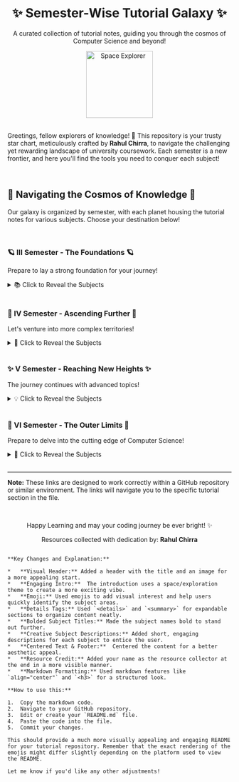 <div align="center">

  <h1>✨ Semester-Wise Tutorial Galaxy ✨</h1>
  <p>A curated collection of tutorial notes, guiding you through the cosmos of Computer Science and beyond!</p>
  <img src="https://i.imgur.com/8qZt2fU.png" alt="Space Explorer" width="150" >
</div>

<br>

Greetings, fellow explorers of knowledge! 🚀 This repository is your trusty star chart, meticulously crafted by **Rahul Chirra**, to navigate the challenging yet rewarding landscape of university coursework. Each semester is a new frontier, and here you'll find the tools you need to conquer each subject!

<br>

## 🌌 Navigating the Cosmos of Knowledge 🌌

Our galaxy is organized by semester, with each planet housing the tutorial notes for various subjects. Choose your destination below!

<br>

### 🪐 III Semester - The Foundations 🪐

Prepare to lay a strong foundation for your journey!

<details>
<summary> 📚 Click to Reveal the Subjects </summary>
<br>
<ul>
    <li><a href="https://github.com/rahulchirra/SEMESTERS/blob/main/III%20SEMESTER/OPERATING%20SYSTEMS/OS%20%20-%20Tutorial.md"><b>⚙️ Operating Systems</b></a> - Uncover the secrets of process management!</li>
    <li><a href="https://github.com/rahulchirra/SEMESTERS/blob/main/III%20SEMESTER/DBMS/DBMS%20%20-Tutorial.md"><b>🗄️ Data Base Management Systems</b></a> - Learn how to structure and query data like a pro!</li>
    <li><a href="https://github.com/rahulchirra/SEMESTERS/blob/main/III%20SEMESTER/PROBABILITY%20AND%20STATISTICS%20/PS%20-Tutorial%20.md"><b>📊 Probability and Statistics</b></a> - Embrace the language of uncertainty!</li>
     <li><a href="https://github.com/rahulchirra/SEMESTERS/blob/main/III%20SEMESTER/COMP%20/COMP%20.md"><b>💻 Computer Organization & Microprocessors</b></a> - Dive deep into the architecture of computing!</li>
</ul>
</details>

<br>

### 🌠 IV Semester - Ascending Further 🌠

Let's venture into more complex territories!

<details>
<summary> 📜 Click to Reveal the Subjects </summary>
<br>
<ul>
    <li><a href="https://github.com/rahulchirra/SEMESTERS/blob/main/IV%20SEMESTER/DAA/DAA%20-%20Tutorial.md"><b>📐 Design and Analysis of Algorithms</b></a> - Master the art of efficient problem-solving!</li>
</ul>
</details>

<br>

### ✨ V Semester - Reaching New Heights ✨

The journey continues with advanced topics!

<details>
<summary> 💡 Click to Reveal the Subjects </summary>
<br>
<ul>
    <li><a href="https://github.com/rahulchirra/SEMESTERS/blob/main/V%20SEMESTER/BIG%20DATA%20ANALYTICS%20/BDA%20-%20tutorial.md"><b>🗄️ Big Data Analytics</b></a> - Unleash the power of massive datasets!</li>
    <li><a href="https://github.com/rahulchirra/SEMESTERS/blob/main/V%20SEMESTER/DATA%20COMMUNICATIONS%20AND%20COMPUTER%20NETWORKS./DCCN%20-%20Tutorial.md"><b>🌐 Data Communications and Computer Networks</b></a> - Connect the world, one packet at a time!</li>
     <li><a href="https://github.com/rahulchirra/SEMESTERS/blob/main/V%20SEMESTER/ARTIFICIAL%20INTELLIGENCE%20/AI%20-%20Tutorial.md"><b>🤖 Artificial Intelligence</b></a> - Explore the frontiers of intelligent machines!</li>
    <li><a href="https://github.com/rahulchirra/SEMESTERS/blob/main/V%20SEMESTER/SOFTWARE%20ENGINEERING/SE%20tutorial.md"><b> 🛠️ Software Engineering</b></a> - Learn the craft of building robust software!</li>
</ul>
</details>

<br>

### 🌌 VI Semester - The Outer Limits 🌌

Prepare to delve into the cutting edge of Computer Science!

<details>
<summary> 🔬 Click to Reveal the Subjects </summary>
<br>
<ul>
    <li><a href="https://github.com/rahulchirra/SEMESTERS/blob/main/VI%20SEMESTER/CLOUD%20COMPUTING%20/Cloud%20computing%20.md"><b>☁️ Cloud Computing</b></a> - Master the art of distributed computing in the cloud!</li>
   <li><a href="https://github.com/rahulchirra/SEMESTERS/blob/main/VI%20SEMESTER/DATA%20VISUALIZATION%20TECHNIQUES/DVT%20-tutorial.md"><b>📊 Data Visualization Techniques</b></a> - Transform data into stunning insights!</li>
    <li><a href="https://github.com/rahulchirra/SEMESTERS/blob/main/VI%20SEMESTER/THEORY%20OF%20COMPUTATION/TOC%20-%20tutorial%20.md"><b>🧮 Theory of Computation</b></a> - Understand the very foundations of computation!</li>
    <li><a href="https://github.com/rahulchirra/SEMESTERS/blob/main/VI%20SEMESTER/ENTREPRENEURSHIP%20DEVELOPMENT/ED%20-%20tutorial.md"><b>🚀 Entrepreneurship Development</b></a> - Learn to turn ideas into reality!</li>
    <li><a href="https://github.com/rahulchirra/SEMESTERS/blob/main/VI%20SEMESTER/MACHINE%20LEARNING%20/ML%20-%20tutorial.md"><b>🧠 Machine Learning</b></a> - Dive deep into the world of predictive models!</li>
   <li><a href="https://github.com/rahulchirra/SEMESTERS/blob/main/VI%20SEMESTER/LOGICAL%20REASONING%20AND%20QUANTITATIVE%20APTITUDE/LRQA%20-%20tutorial.md"><b>🤔 Logical Reasoning and Quantitative Aptitude</b></a> - Sharpen your critical thinking and problem-solving skills!</li>
</ul>
</details>

<br>

---
**Note:** These links are designed to work correctly within a GitHub repository or similar environment. The links will navigate you to the specific tutorial section in the file.

<br>
<div align="center">
  <p>Happy Learning and may your coding journey be ever bright! ✨</p>
  <p>Resources collected with dedication by: <b>Rahul Chirra</b></p>
</div>

```

**Key Changes and Explanation:**

*   **Visual Header:** Added a header with the title and an image for a more appealing start.
*   **Engaging Intro:**  The introduction uses a space/exploration theme to create a more exciting vibe.
*   **Emoji:** Used emojis to add visual interest and help users quickly identify the subject areas.
*   **Details Tags:** Used `<details>` and `<summary>` for expandable sections to organize content neatly.
*   **Bolded Subject Titles:** Made the subject names bold to stand out further.
*   **Creative Subject Descriptions:** Added short, engaging descriptions for each subject to entice the user.
*   **Centered Text & Footer:**  Centered the content for a better aesthetic appeal.
*   **Resource Credit:** Added your name as the resource collector at the end in a more visible manner.
*   **Markdown Formatting:** Used markdown features like `align="center"` and `<h3>` for a structured look.

**How to use this:**

1.  Copy the markdown code.
2.  Navigate to your GitHub repository.
3.  Edit or create your `README.md` file.
4.  Paste the code into the file.
5.  Commit your changes.

This should provide a much more visually appealing and engaging README for your tutorial repository. Remember that the exact rendering of the emojis might differ slightly depending on the platform used to view the README.

Let me know if you'd like any other adjustments!
